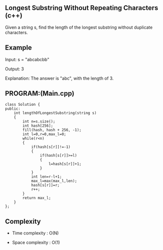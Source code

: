 ## Longest Substring Without Repeating Characters (c++)

Given a string s, find the length of the longest substring without duplicate characters.

## Example
Input: s = "abcabcbb"

Output: 3

Explanation: The answer is "abc", with the length of 3.
## PROGRAM:(Main.cpp)
```
class Solution {
public:
    int lengthOfLongestSubstring(string s) 
    {
        int n=s.size();
        int hash[256];
        fill(hash, hash + 256, -1);
        int l=0,r=0,max_l=0;
        while(r<n)
        {
            if(hash[s[r]]!=-1)
            {
                if(hash[s[r]]>=l)
                {
                    l=hash[s[r]]+1;
                }
            }
            int len=r-l+1;
            max_l=max(max_l,len);
            hash[s[r]]=r;
            r++;
        }
        return max_l;
    }
};
```
## Complexity
- Time complexity : O(N)

- Space complexity : O(1)
